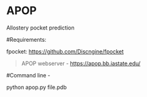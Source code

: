 # APOP
Allostery pocket prediction

#Requirements:

fpocket: https://github.com/Discngine/fpocket


>APOP webserver - https://apop.bb.iastate.edu/

#Command line -

python apop.py file.pdb
